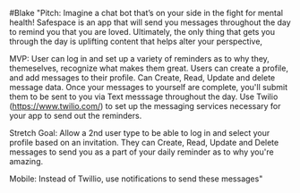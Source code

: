 #Blake
"Pitch: Imagine a chat bot that’s on your side in the fight for mental health! Safespace is an app that will send you messages throughout the day to remind you that you are loved. Ultimately, the only thing that gets you through the day is uplifting content that helps alter your perspective,

MVP: User can log in and set up a variety of reminders as to why they, themeselves, recognize what makes them great. Users can create a profile, and add messages to their profile. Can Create, Read, Update and delete message data. Once your messages to yourself are complete, you'll submit them to be sent to you via Text messsage throughout the day. Use Twilio (https://www.twilio.com/) to set up the messaging services necessary for your app to send out the reminders.

Stretch Goal: Allow a 2nd user type to be able to log in and select your profile based on an invitation. They can Create, Read, Update and Delete messages to send you as a part of your daily reminder as to why you're amazing.

Mobile: Instead of Twillio, use notifications to send these messages"
